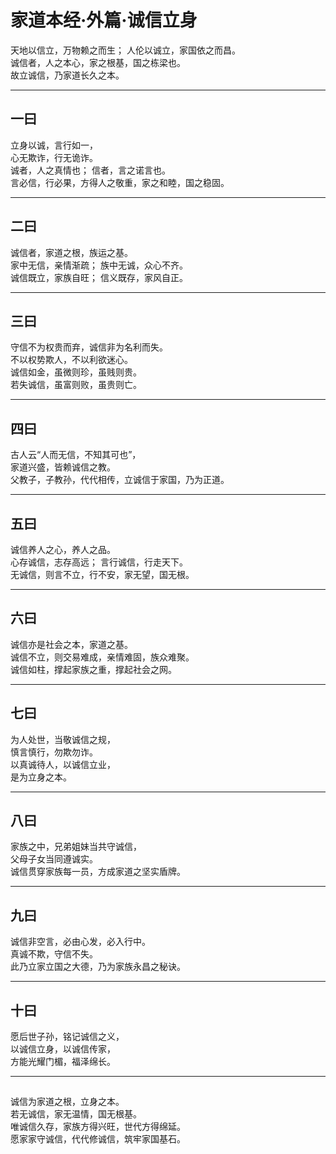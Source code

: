 # 家道本经·外篇·诚信立身  

天地以信立，万物赖之而生；
人伦以诚立，家国依之而昌。  
诚信者，人之本心，家之根基，国之栋梁也。  
故立诚信，乃家道长久之本。

---

## 一曰

立身以诚，言行如一，  
心无欺诈，行无诡诈。  
诚者，人之真情也；
信者，言之诺言也。  
言必信，行必果，方得人之敬重，家之和睦，国之稳固。

---

## 二曰

诚信者，家道之根，族运之基。  
家中无信，亲情渐疏；
族中无诚，众心不齐。  
诚信既立，家族自旺；
信义既存，家风自正。

---

## 三曰

守信不为权贵而弃，诚信非为名利而失。  
不以权势欺人，不以利欲迷心。  
诚信如金，虽微则珍，虽贱则贵。  
若失诚信，虽富则败，虽贵则亡。

---

## 四曰

古人云“人而无信，不知其可也”，  
家道兴盛，皆赖诚信之教。  
父教子，子教孙，代代相传，立诚信于家国，乃为正道。

---

## 五曰

诚信养人之心，养人之品。  
心存诚信，志存高远；
言行诚信，行走天下。  
无诚信，则言不立，行不安，家无望，国无根。

---

## 六曰

诚信亦是社会之本，家道之基。  
诚信不立，则交易难成，亲情难固，族众难聚。  
诚信如柱，撑起家族之重，撑起社会之网。

---

## 七曰

为人处世，当敬诚信之规，  
慎言慎行，勿欺勿诈。  
以真诚待人，以诚信立业，  
是为立身之本。

---

## 八曰

家族之中，兄弟姐妹当共守诚信，  
父母子女当同遵诚实。  
诚信贯穿家族每一员，方成家道之坚实盾牌。

---

## 九曰

诚信非空言，必由心发，必入行中。  
真诚不欺，守信不失。  
此乃立家立国之大德，乃为家族永昌之秘诀。

---

## 十曰

愿后世子孙，铭记诚信之义，  
以诚信立身，以诚信传家，  
方能光耀门楣，福泽绵长。

---

##

诚信为家道之根，立身之本。  
若无诚信，家无温情，国无根基。  
唯诚信久存，家族方得兴旺，世代方得绵延。  
愿家家守诚信，代代修诚信，筑牢家国基石。
